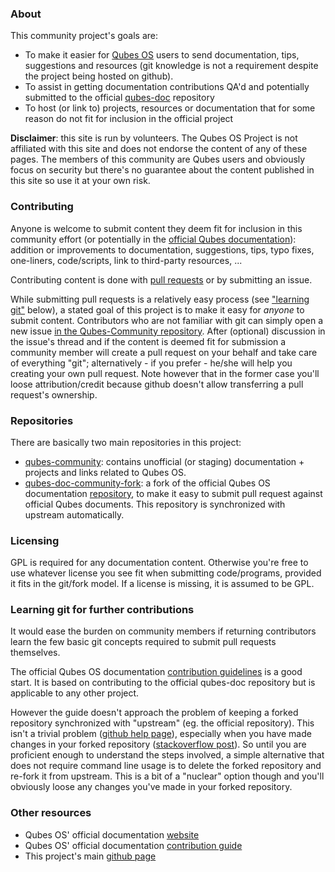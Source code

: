 ### About

This community project's goals are:

* To make it easier for [Qubes OS](https://www.qubes-os.org/) users to send documentation, tips, suggestions and resources (git knowledge is not a requirement despite the project being hosted on github).
* To assist in getting documentation contributions QA'd and potentially submitted to the official [qubes-doc](https://github.com/QubesOS/qubes-doc) repository
* To host (or link to) projects, resources or documentation that for some reason do not fit for inclusion in the official project

**Disclaimer**: this site is run by volunteers. The Qubes OS Project is not affiliated with this site and does not endorse the content of any of these pages. The members of this community are Qubes users and obviously focus on security but there's no guarantee about the content published in this site so use it at your own risk.

### Contributing

Anyone is welcome to submit content they deem fit for inclusion in this community effort (or potentially in the [official Qubes documentation](https://www.qubes-os.org/doc/)): addition or improvements to documentation, suggestions, tips, typo fixes, one-liners, code/scripts, link to third-party resources, ...

Contributing content is done with [pull requests](https://help.github.com/articles/about-pull-requests) or by submitting an issue.

While submitting pull requests is a relatively easy process (see ["learning git"](#learning-git) below), a stated goal of this project is to make it easy for *anyone* to submit content. Contributors who are not familiar with git can simply open a new issue [in the Qubes-Community repository](https://github.com/Qubes-Community/Qubes-Community/issues).  After (optional) discussion in the issue's thread and if the content is deemed fit for submission a community member will create a pull request on your behalf and take care of everything "git"; alternatively - if you prefer - he/she will help you creating your own pull request. Note however that in the former case you'll loose attribution/credit because github doesn't allow transferring a pull request's ownership.

### Repositories

There are basically two main repositories in this project:
- [qubes-community](https://github.com/Qubes-Community/Qubes-Community): contains unofficial (or staging) documentation + projects and links related to Qubes OS.
- [qubes-doc-community-fork](qubes-doc-community-fork): a fork of the official Qubes OS documentation [repository](https://github.com/QubesOS/qubes-doc), to make it easy to submit pull request against official Qubes documents. This repository is synchronized with upstream automatically.

### Licensing

GPL is required for any documentation content. Otherwise you're free to use whatever license you see fit when submitting code/programs, provided it fits in the git/fork model. If a license is missing, it is assumed to be GPL. 

<a name="learning-git"></a>
### Learning git for further contributions

It would ease the burden on community members if returning contributors learn the few basic git concepts required to submit pull requests themselves.

The official Qubes OS documentation [contribution guidelines](https://www.qubes-os.org/doc/doc-guidelines/) is a good start. It is based on contributing to the official qubes-doc repository but is applicable to any other project.

However the guide doesn't approach the problem of keeping a forked repository synchronized with "upstream" (eg. the official repository). This isn't a trivial problem ([github help page](https://help.github.com/articles/syncing-a-fork/)), especially when you have made changes in your forked repository ([stackoverflow post](https://stackoverflow.com/questions/7244321/how-do-i-update-a-github-forked-repository)). So until you are proficient enough to understand the steps involved, a simple alternative that does not require command line usage is to delete the forked repository and re-fork it from upstream. This is a bit of a "nuclear" option though and you'll obviously loose any changes you've made in your forked repository.

### Other resources

* Qubes OS' official documentation [website](https://www.qubes-os.org/doc/)
* Qubes OS' official documentation [contribution guide](https://www.qubes-os.org/doc/doc-guidelines/)
* This project's main [github page](https://github.com/Qubes-Community/)

